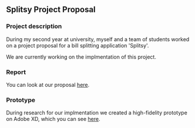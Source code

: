## Splitsy Project Proposal 

### Project description

During my second year at university, myself and a team of students worked on a project proposal for a bill splitting application 'Splitsy'.

We are currently working on the implmentation of this project. 

### Report 
You can look at our proposal [here](pdf/SplitsyProjectProposal). 

### Prototype
During research for our implmentation we created a high-fidelity prototype on Adobe XD, which you can see [here]( ).
